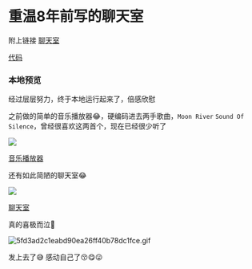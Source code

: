 # 重温8年前写的聊天室

附上链接 [聊天室](https://chat.weizeling.com/)

[代码](https://github.com/yihuaxiang/nodejs_chat)

### 本地预览

经过层层努力，终于本地运行起来了，倍感欣慰

之前做的简单的音乐播放器😂，硬编码进去两手歌曲，`Moon River` `Sound Of Silence`，曾经很喜欢这两首个，现在已经很少听了

![](https://2.z.wiki/images/20220206/ced6e3cb4b44482aae45087e92161811.png)

[音乐播放器](https://chat.weizeling.com/player)

还有如此简陋的聊天室😂

![](https://1.z.wiki/images/20220206/b10f53ed62e54c0ebff4b4ac592c4e08.png)

 [聊天室](https://chat.weizeling.com/)

真的喜极而泣🤡

![5fd3ad2c1eabd90ea26ff40b78dc1fce.gif](https://0.z.wiki/images/20220206/c4f42f78a1ac4845b4e0666e2a2d6546.gif)

发上去了😅 感动自己了😚😋😛
